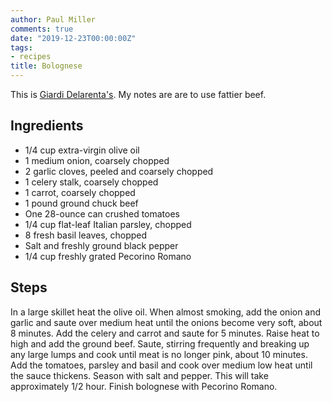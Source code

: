```yaml
---
author: Paul Miller
comments: true
date: "2019-12-23T00:00:00Z"
tags:
- recipes
title: Bolognese
---
```


This is [Giardi Delarenta's](https://foodnetwork.com/recipes/giada-de-laurentiis/simple-bolognese-recipe2-1956219). My notes are are to use fattier beef. 
## Ingredients 
* 1/4 cup extra-virgin olive oil
* 1 medium onion, coarsely chopped
* 2 garlic cloves, peeled and coarsely chopped
* 1 celery stalk, coarsely chopped
* 1 carrot, coarsely chopped
* 1 pound ground chuck beef
* One 28-ounce can crushed tomatoes
* 1/4 cup flat-leaf Italian parsley, chopped
* 8 fresh basil leaves, chopped
* Salt and freshly ground black pepper
* 1/4 cup freshly grated Pecorino Romano

## Steps 

In a large skillet heat the olive oil. When almost smoking, add the onion and garlic and saute over medium heat until the onions become very soft, about 8 minutes. Add the celery and carrot and saute for 5 minutes. Raise heat to high and add the ground beef. Saute, stirring frequently and breaking up any large lumps and cook until meat is no longer pink, about 10 minutes. Add the tomatoes, parsley and basil and cook over medium low heat until the sauce thickens. Season with salt and pepper. This will take approximately 1/2 hour. Finish bolognese with Pecorino Romano.
